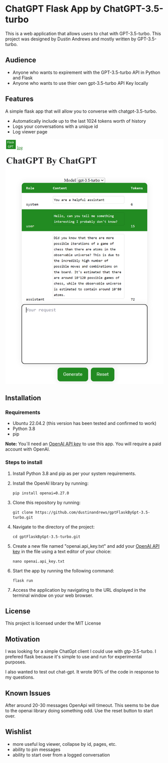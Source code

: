 # ChatGPT Flask App by ChatGPT-3.5-turbo

This is a web application that allows users to chat with GPT-3.5-turbo. This project was designed by Dustin Andrews and mostly written by GPT-3.5-turbo.

## Audience
- Anyone who wants to expirement with the GPT-3.5-turbo API in Python and Flask
- Anyone who wants to use thier own gpt-3.5-turbo API Key locally

## Features

A simple flask app that will allow you to converse with chatgpt-3.5-turbo.
- Automatically include up to the last 1024 tokens worth of history
- Logs your conversations with a unique id
- Log viewer page

![Example of chat](static/example.png)

## Installation

### Requirements
- Ubuntu 22.04.2 (this version has been tested and confirmed to work)
- Python 3.8
- pip

**Note:** You´ll need an [OpenAI API key](https://beta.openai.com/signup/) to use this app. You will require a paid account with OpenAI.


### Steps to install
1. Install Python 3.8 and pip as per your system requirements.
2. Install the OpenAI library by running:

   ```
   pip install openai=0.27.0
   ```

3. Clone this repository by running:

   ```
   git clone https://github.com/dustinandrews/gptFlaskByGpt-3.5-turbo.git
   ```

4. Navigate to the directory of the project:

   ```
   cd gptFlaskByGpt-3.5-turbo.git
   ```

5. Create a new file named "openai.api_key.txt" and add your [OpenAI API key](https://beta.openai.com/docs/authentication/api-keys) in the file using a text editor of your choice:

   ```
   nano openai.api_key.txt
   ```

6. Start the app by running the following command:

   ```
   flask run
   ```

7. Access the application by navigating to the URL displayed in the terminal window on your web browser.

## License

This project is licensed under the MIT License

## Motivation

I was looking for a simple ChatGpt client I could use with gtp-3.5-turbo. I prefered flask because it's simple to use and run for experimental purposes.

I also wanted to test out chat-gpt. It wrote 90% of the code in response to my questions.

## Known Issues

After around 20-30 messages OpenApi will timeout. This seems to be due to the openai library doing something odd. Use the reset button to start over.

## Wishlist

- more useful log viewer, collapse by id, pages, etc.
- ability to pin messages
- ability to start over from a logged conversation
